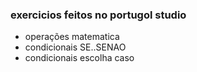 ### exercicios feitos no portugol studio
* operações matematica
* condicionais SE..SENAO
*   condicionais escolha caso